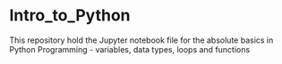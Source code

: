 # Intro_to_Python

This repository hold the Jupyter notebook file for the absolute basics in Python Programming - variables, data types, loops and functions
